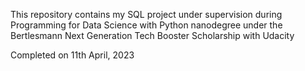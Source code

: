 This repository contains my SQL project under supervision during
Programming for Data Science with Python nanodegree under the
Bertlesmann Next Generation Tech Booster Scholarship with Udacity


Completed on 11th April, 2023

